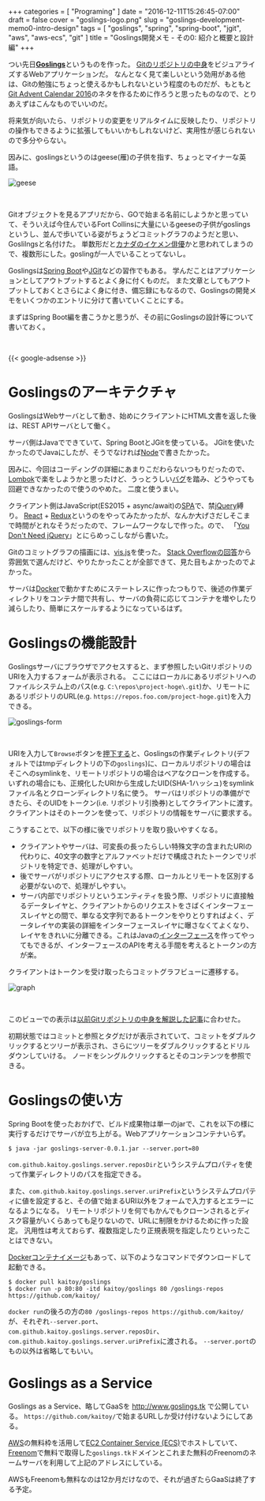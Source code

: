 +++
categories = [ "Programing" ]
date = "2016-12-11T15:26:45-07:00"
draft = false
cover = "goslings-logo.png"
slug = "goslings-development-memo0-intro-design"
tags = [ "goslings", "spring", "spring-boot", "jgit", "aws", "aws-ecs", "git" ]
title = "Goslings開発メモ - その0: 紹介と概要と設計編"
+++

つい先日[__Goslings__](https://github.com/kaitoy/goslings)というものを作った。
[Gitのリポジトリの中身](https://www.kaitoy.xyz/2015/12/27/git-repository/)をビジュアライズするWebアプリケーションだ。
なんとなく見て楽しいという効用がある他は、Gitの勉強にちょっと使えるかもしれないという程度のものだが、もともと[Git Advent Calendar 2016](http://qiita.com/advent-calendar/2016/git)のネタを作るために作ろうと思ったものなので、とりあえずはこんなものでいいのだ。

<!--more-->

将来気が向いたら、リポジトリの変更をリアルタイムに反映したり、リポジトリの操作もできるように拡張してもいいかもしれないけど、実用性が感じられないので多分やらない。

因みに、goslingsというのはgeese(雁)の子供を指す、ちょっとマイナーな英語。

![geese](/images/goslings-development-memo0-design/geese.JPG)

<br>

Gitオブジェクトを見るアプリだから、GOで始まる名前にしようかと思っていて、そういえば今住んでいるFort Collinsに大量にいるgeeseの子供がgoslingsというし、並んで歩いている姿がちょうどコミットグラフのようだと思い、Goslilngsと名付けた。
単数形だと[カナダのイケメン俳優](https://en.wikipedia.org/wiki/Ryan_Gosling)かと思われてしまうので、複数形にした。goslingが一人でいることってないし。

Goslingsは[Spring Boot](https://projects.spring.io/spring-boot/)や[JGit](https://eclipse.org/jgit/)などの習作でもある。
学んだことはアプリケーションとしてアウトプットするとよく身に付くものだ。
また文章としてもアウトプットしておくとさらによく身に付き、備忘録にもなるので、Goslingsの開発メモをいくつかのエントリに分けて書いていくことにする。

まずはSpring Boot編を書こうかと思うが、その前にGoslingsの設計等について書いておく。

<br>

{{< google-adsense >}}

# Goslingsのアーキテクチャ
GoslingsはWebサーバとして動き、始めにクライアントにHTML文書を返した後は、REST APIサーバとして働く。

サーバ側はJavaでできていて、Spring BootとJGitを使っている。
JGitを使いたかったのでJavaにしたが、そうでなければ[Node](https://nodejs.org/ja/)で書きたかった。

因みに、今回はコーディングの詳細にあまりこだわらないつもりだったので、[Lombok](https://projectlombok.org/)で楽をしようかと思ったけど、うっとうしい[バグ](https://github.com/rzwitserloot/lombok/issues/879)を踏み、どうやっても回避できなかったので使うのやめた。
二度と使うまい。

クライアント側はJavaScript(ES2015 + async/await)の[SPA](https://en.wikipedia.org/wiki/Single-page_application)で、禁[jQuery](https://jquery.com/)縛り。
[React](https://facebook.github.io/react/) + [Redux](https://github.com/reactjs/redux)というのをやってみたかったが、なんか大げさだしそこまで時間がとれなそうだったので、フレームワークなしで作った。ので、
「[You Don't Need jQuery](http://qiita.com/tatesuke/items/b9548dd484b01b139b74)」とにらめっこしながら書いた。

Gitのコミットグラフの描画には、[vis.js](http://visjs.org/)を使った。
[Stack Overflowの回答](http://stackoverflow.com/questions/7034/graph-visualization-library-in-javascript)から雰囲気で選んだけど、やりたかったことが全部できて、見た目もよかったのでよかった。

サーバは[Docker](https://www.docker.com/)で動かすためにステートレスに作ったつもりで、後述の作業ディレクトリをコンテナ間で共有し、サーバの負荷に応じてコンテナを増やしたり減らしたり、簡単にスケールするようになっているはず。

# Goslingsの機能設計
Goslingsサーバにブラウザでアクセスすると、まず参照したいGitリポジトリのURIを入力するフォームが表示される。
ここにはローカルにあるリポジトリへのファイルシステム上のパス(e.g. `C:\repos\project-hoge\.git`)か、リモートにあるリポジトリのURL(e.g. `https://repos.foo.com/project-hoge.git`)を入力できる。

![goslings-form](/images/goslings-development-memo0-design/goslings-form.png)

<br>

URIを入力して`Browse`ボタンを[押下する](http://qiita.com/yaju/items/0ceb6a0343561b4d208e)と、Goslingsの作業ディレクトリ(デフォルトではtmpディレクトリの下の`goslings`)に、ローカルリポジトリの場合はそこへのsymlinkを、リモートリポジトリの場合はベアなクローンを作成する。
いずれの場合にも、正規化したURIから生成したUID(SHA-1ハッシュ)をsymlinkファイル名とクローンディレクトリ名に使う。
サーバはリポジトリの準備ができたら、そのUIDをトークン(i.e. リポジトリ引換券)としてクライアントに渡す。
クライアントはそのトークンを使って、リポジトリの情報をサーバに要求する。

こうすることで、以下の様に後でリポジトリを取り扱いやすくなる。

* クライアントやサーバは、可変長の長ったらしい特殊文字の含まれたURIの代わりに、40文字の数字とアルファベットだけで構成されたトークンでリポジトリを特定でき、処理がしやすい。
* 後でサーバがリポジトリにアクセスする際、ローカルとリモートを区別する必要がないので、処理がしやすい。
* サーバ内部でリポジトリというエンティティを扱う際、リポジトリに直接触るデータレイヤと、クライアントからのリクエストをさばくインターフェースレイヤとの間で、単なる文字列であるトークンをやりとりすればよく、データレイヤの実装の詳細をインターフェースレイヤに曝さなくてよくなり、レイヤをきれいに分離できる。これはJavaの[インターフェース](https://docs.oracle.com/javase/tutorial/java/IandI/createinterface.html)を作ってやってもできるが、インターフェースのAPIを考える手間を考えるとトークンの方が楽。

クライアントはトークンを受け取ったらコミットグラフビューに遷移する。

![graph](/images/goslings-development-memo0-design/graph.png)

<br>

このビューでの表示は[以前Gitリポジトリの中身を解説した記事](https://www.kaitoy.xyz/2015/12/27/git-repository/)に合わせた。

初期状態ではコミットと参照とタグだけが表示されていて、コミットをダブルクリックするとツリーが表示され、さらにツリーをダブルクリックするとドリルダウンしていける。
ノードをシングルクリックするとそのコンテンツを参照できる。

# Goslingsの使い方
Spring Bootを使ったおかげで、ビルド成果物は単一のjarで、これを以下の様に実行するだけでサーバが立ち上がる。Webアプリケーションコンテナいらず。

```tch
$ java -jar goslings-server-0.0.1.jar --server.port=80
```

`com.github.kaitoy.goslings.server.reposDir`というシステムプロパティを使って作業ディレクトリのパスを指定できる。

また、`com.github.kaitoy.goslings.server.uriPrefix`というシステムプロパティに値を設定すると、その値で始まるURI以外をフォームで入力するとエラーになるようになる。
リモートリポジトリを何でもかんでもクローンされるとディスク容量がいくらあっても足りないので、URLに制限をかけるために作った設定。
汎用性は考えておらず、複数指定したり正規表現を指定したりといったことはできない。

[Dockerコンテナイメージ](https://hub.docker.com/r/kaitoy/goslings/)もあって、以下のようなコマンドでダウンロードして起動できる。

```tch
$ docker pull kaitoy/goslings
$ docker run -p 80:80 -itd kaitoy/goslings 80 /goslings-repos https://github.com/kaitoy/
```

`docker run`の後ろの方の`80 /goslings-repos https://github.com/kaitoy/`が、それぞれ`--server.port`、`com.github.kaitoy.goslings.server.reposDir`、`com.github.kaitoy.goslings.server.uriPrefix`に渡される。
`--server.port`のもの以外は省略してもいい。

# Goslings as a Service
Goslings as a Service、略してGaaSを http://www.goslings.tk で公開している。
`https://github.com/kaitoy/`で始まるURLしか受け付けないようにしてある。

[AWS](https://aws.amazon.com/)の無料枠を活用して[EC2 Container Service (ECS)](https://aws.amazon.com/ecs/)でホストしていて、[Freenom](http://www.freenom.com/ja/index.html)で無料で取得した`goslings.tk`ドメインとこれまた無料のFreenomのネームサーバを利用して上記のアドレスにしている。

AWSもFreenomも無料なのは12か月だけなので、それが過ぎたらGaaSは終了する予定。
